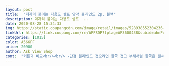 ```yaml
---
layout: post 
title:  "더자리 붙이는 다용도 셀프 암막 블라인드 2p, 블랙" 
description: 더자리 붙이는 다용도 셀프  ..
date: 2020-08-28 15:34:33 
img: https://static.coupangcdn.com/image/retail/images/528938552304236-304a86db-e92b-425c-88ee-c9150753b526.jpg 
linkUrl: https://link.coupang.com/re/AFFSDP?lptag=AF3600438&subid=ahnPublicAsk&pageKey=228923454&itemId=725760823&vendorItemId=4835678703&traceid=V0-113-41a94aa8a717b2d1 
categories: [1015] 
color: A566FF 
price: 20900 
author: Ask View Shop 
cont:  "커튼과 비교<br/><br/> -단점 블라인드 접으려면 한쪽 접고 부채처럼 한쪽은 펼쳐져 있어서 다른쪽 끝도 밀어서 끈 조절 해야 해서 귀찮음.<br/> 자주 접었다 펴야하는 분들은 비추.<br/><br/><br/> -장점 설치 편리.<br/> 커튼봉 고리 커튼등 따로구매하지 않아도 암막 커튼기능.<br/> 가격대비 괜찮은듯함.<br/> 해가 들게 하고싶을때 창을 다 보이게 접을수 있음(이점이 부착 커튼보다 젤 좋은듯)<br/>끈이 얇다는분이 많던데 생각보다 얇지않아요<br/>떨어지지만않음 100%만족이에요!떨어진다는분이 많아서 걱정은 되지만.<br/>.<br/>물티슈로 창틀 깨끗히 닦고 키친타올로 물기닦아줬더니 튼튼하게 붙어있어요몇달후에도 안떨어졌음 후기또 올려야겠어요^^가격도 넘저렴해서 넘좋네요ㅠ대박.<br/>.<br/>커튼보다 훨씬 깔끔해보여요<br/>마니파세요^^<br/>부착할때 벽지보다는 창틀에 붙이는게 안떨어지고 부착 잘 된다고 해서 그쪽에 붙였는데 아침저녁으로 접었다 폈다 하는데 아직까지 잘 붙어있어요!<br/>붙이는 커튼 찍찍이 커튼이랑 고민 했는데 색이 진해야 암막도 잘 된다고 하는데 암막이라고 안쪽도 어두운 색은 싫고.<br/>.<br/>천으로 답답한 느낌 들꺼 같아서 블라인드로 샀어요<br/>블라인드 하나 때문에 며칠을 스트레스받는 건지 이런 건 또 살면서 처음 써봐요.<br/> 도착하자마자 나와 있는 방법대로 붙여 놓고 잠깐 외출하고 돌아왔는데 뚝 하고 두 개 다 떨어져 있더군요.<br/> 솔직히 그때도 화가 났지만 내가 잘못 붙였거니 하고 참고 넘어갔습니다 .<br/> 다음날 양면테이프를 더 구해와서 다시 붙였어요.<br/> 좀 붙어 있나 싶더니 오전 4시 반이면 일어나 출근을 해야 하는데 10시 반에는 얼굴에 한번 12시 반에는 몸통에 한 번 떨어지는 바람에 잠 설치다가 출근했습니다.<br/> 꼴도 보기 싫어서 놔두고  있다가 아 양면테이프는 안 되겠다 싶어 오늘은 마음먹고 지지대와 못까지 다 준비해와서 블라인드를 붙이려고 했는데 이게 웬일 양면테이프가 녹아 블라인드에 다 엉겨 붙어서 그거 떼어내 가다 찍 하고 찢어져 버렸어요.<br/> 이런 거 팔지 마세요.<br/> 정신적으로 스트레스 받네요.<br/> 마음 같아서는 갈기갈기 찢고 불태워버리고 싶었는데 뒤처리하다가 또 한 번 분노할 거 같아서 말았습니다.<br/> 그리고 저 친구는 내일 출근길에 바로 쓰레기장으로 갈 거예요.<br/> 절대 사지마세요.<br/><br/>새벽에 배송 받아서 해 뜨기전에 부착한다고 급하게 붙여서 수평 못맞춰서 붙였더라구요.<br/>.<br/> 다시 붙일라고 했더니 블라인드만 떨어지고 양면테이프는 벽에 붙어 버려서 그냥 씁니다.<br/> 혼자 붙이면 기울어질수 있음.<br/>.<br/> ㅎ<br/>암막 너무잘되구 블랙이라 인테리어효과도 좋아요^^<br/>조절끈을 맞게 설치했는지는 모르겠는데 두줄 다껴서 했어요완전 다 올릴수는없구 손닿는곳까지만 올릴수있어요ㅋ<br/>조절하는끈이 있어서 조절하기도 편하구요!<br/>창이 두개라서 반잘라서 사용했는데 양면테입 사서 다른한곳도 붙이려구요길이가 좀짧은듯하게 됐는데 찍찍이 아랫쪽에 붙여주니 고정돼요ㅋ떨어지지만않음좋겠어요넘만족스럽네요<br/>하단에 찍찍이로 고정해야 하는데 이 찍찍이 붙여놔야 아래까지 펼쳐진 상태로 있고.<br/>.<br/> 이 하단 찍찍이라 생각보다 약해서.<br/>.<br/> 별하나 뺍니다.<br/><br/>햇빛때문에 커튼살까 하다가 봉설치 귀찮고 해서 구매했는데 설치하는것도 부착하기만 하면 되서 쉽고 암막 블라인드 답게 빛 차단 확실합니다.<br/> 접었다 폈다가 좀 귀찮지만 그래도 가격대비 설치 편리 사용감 굳! 잘 떨어진다고 해서 고민했는데 생각보다 잘 붙어있어요!<br/>" 
---
```

